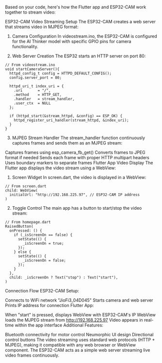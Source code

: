 Based on your code, here's how the Flutter app and ESP32-CAM work together to stream video:

ESP32-CAM Video Streaming Setup
The ESP32-CAM creates a web server that streams video in MJPEG format:

1. Camera Configuration
In videostream.ino, the ESP32-CAM is configured for the AI Thinker model with specific GPIO pins for camera functionality.

2. Web Server Creation
The ESP32 starts an HTTP server on port 80:
```
// From videostream.ino
void startCameraServer(){
  httpd_config_t config = HTTPD_DEFAULT_CONFIG();
  config.server_port = 80;

  httpd_uri_t index_uri = {
    .uri       = "/",
    .method    = HTTP_GET,
    .handler   = stream_handler,
    .user_ctx  = NULL
  };
  
  if (httpd_start(&stream_httpd, &config) == ESP_OK) {
    httpd_register_uri_handler(stream_httpd, &index_uri);
  }
}
```
3. MJPEG Stream Handler
The stream_handler function continuously captures frames and sends them as an MJPEG stream:

Captures frames using esp_camera_fb_get()
Converts frames to JPEG format if needed
Sends each frame with proper HTTP multipart headers
Uses boundary markers to separate frames
Flutter App Video Display
The Flutter app displays the video stream using a WebView:

1. Screen Widget
In screen.dart, the video is displayed in a WebView:
```
// From screen.dart
child: WebView(
  initialUrl: "http://192.168.225.97", // ESP32-CAM IP address
)
```
2. Toggle Control
The main app has a button to start/stop the video stream:
```
// From homepage.dart
RaisedButton(
  onPressed: () {
    if (_isScreenOn == false) {
      setState(() {
        _isScreenOn = true;
      });
    } else {
      setState(() {
        _isScreenOn = false;
      });
    }
  },
  child: _isScreenOn ? Text("stop") : Text("start"),
)
```
Connection Flow
ESP32-CAM Setup:

Connects to WiFi network "JioFi3_04D045"
Starts camera and web server
Prints IP address for connection
Flutter App:

When "start" is pressed, displays WebView with ESP32-CAM's IP
WebView loads the MJPEG stream from http://192.168.225.97
Video appears in real-time within the app interface
Additional Features:

Bluetooth connectivity for motor control
Neumorphic UI design
Directional control buttons
The video streaming uses standard web protocols (HTTP + MJPEG), making it compatible with any web browser or WebView component. The ESP32-CAM acts as a simple web server streaming live video frames continuously.
